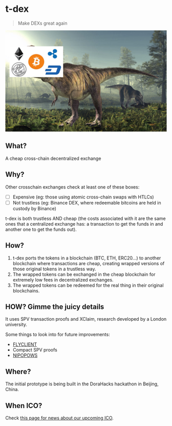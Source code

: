 # t-dex
> Make DEXs great again

![t-dex](t-dex.jpg)

## What?
A cheap cross-chain decentralized exchange

## Why?
Other crosschain exchanges check at least one of these boxes:
- [ ] Expensive (eg: those using atomic cross-chain swaps with HTLCs)
- [ ] Not trustless (eg: Binance DEX, where redeemable bitcoins are held in custody by Binance)

t-dex is both trustless AND cheap (the costs associated with it are the same ones that a centralized exchange has: a transaction to get the funds in and another one to get the funds out). 

## How?
1. t-dex ports the tokens in a blockchain (BTC, ETH, ERC20...) to another blockchain where transactions are cheap, creating wrapped versions of those original tokens in a trustless way. 
2. The wrapped tokens can be exchanged in the cheap blockchain for extremely low fees in decentralized exchanges.
3. The wrapped tokens can be redeemed for the real thing in their original blockchains.

## HOW? Gimme the juicy details
It uses SPV transaction proofs and XClaim, research developed by a London university.

Some things to look into for future improvements:
- [FLYCLIENT](https://scalingbitcoin.org/stanford2017/Day1/flyclientscalingbitcoin.pptx.pdf)
- Compact SPV proofs
- [NIPOPOWS](https://nipopows.com/)

## Where?
The initial prototype is being built in the DoraHacks hackathon in Beijing, China.

## When ICO?
Check [this page for news about our upcoming ICO](https://www.youtube.com/watch?v=xK3yuxrmCac).
